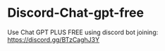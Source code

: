 # Discord-Chat-gpt-free
Use Chat GPT PLUS FREE using discord bot joining: https://discord.gg/BTzCaghJ3Y







                                                                         
